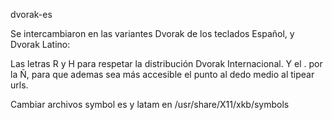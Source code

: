 dvorak-es

Se intercambiaron en las variantes Dvorak de los teclados Español, y Dvorak Latino:

Las letras R y H para respetar la distribución Dvorak Internacional.
Y el . por la Ñ, para que ademas sea más accesible el punto al dedo medio al tipear urls.

Cambiar archivos symbol es y latam  en /usr/share/X11/xkb/symbols
